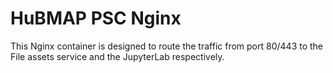 # HuBMAP PSC Nginx

This Nginx container is designed to route the traffic from port 80/443 to the File assets service and the JupyterLab respectively.